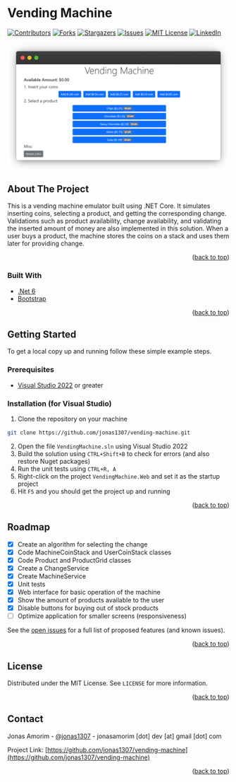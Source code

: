 <div id="top"></div>

# Vending Machine

[![Contributors][contributors-shield]][contributors-url]
[![Forks][forks-shield]][forks-url]
[![Stargazers][stars-shield]][stars-url]
[![Issues][issues-shield]][issues-url]
[![MIT License][license-shield]][license-url]
[![LinkedIn][linkedin-shield]][linkedin-url]

[![Product Name Screen Shot][product-screenshot]](https://example.com)

<!-- ABOUT THE PROJECT -->

## About The Project

This is a vending machine emulator built using .NET Core. It simulates inserting coins, selecting a product, and getting the corresponding change. Validations such as product availability, change availability, and validating the inserted amount of money are also implemented in this solution. When a user buys a product, the machine stores the coins on a stack and uses them later for providing change.

<p align="right">(<a href="#top">back to top</a>)</p>

### Built With

- [.Net 6](https://docs.microsoft.com/en-us/dotnet/core/introduction)
- [Bootstrap](https://getbootstrap.com)

<p align="right">(<a href="#top">back to top</a>)</p>

<!-- GETTING STARTED -->

## Getting Started

To get a local copy up and running follow these simple example steps.

### Prerequisites

- [Visual Studio 2022](https://visualstudio.microsoft.com/) or greater

### Installation (for Visual Studio)

1. Clone the repository on your machine

```sh
git clone https://github.com/jonas1307/vending-machine.git
```

2. Open the file `VendingMachine.sln` using Visual Studio 2022
3. Build the solution using `CTRL+Shift+B` to check for errors (and also restore Nuget packages)
4. Run the unit tests using `CTRL+R, A`
5. Right-click on the project `VendingMachine.Web` and set it as the startup project
6. Hit `F5` and you should get the project up and running

<p align="right">(<a href="#top">back to top</a>)</p>

<!-- ROADMAP -->

## Roadmap

- [x] Create an algorithm for selecting the change
- [x] Code MachineCoinStack and UserCoinStack classes
- [x] Code Product and ProductGrid classes
- [x] Create a ChangeService
- [x] Create MachineService
- [x] Unit tests
- [x] Web interface for basic operation of the machine
- [x] Show the amount of products available to the user
- [x] Disable buttons for buying out of stock products
- [ ] Optimize application for smaller screens (responsiveness)

See the [open issues](https://github.com/jonas1307/vending-machine/issues) for a full list of proposed features (and known issues).

<p align="right">(<a href="#top">back to top</a>)</p>

<!-- LICENSE -->

## License

Distributed under the MIT License. See `LICENSE` for more information.

<p align="right">(<a href="#top">back to top</a>)</p>

<!-- CONTACT -->

## Contact

Jonas Amorim - [@jonas1307](https://twitter.com/jonas1307) - jonasamorim [dot] dev [at] gmail [dot] com

Project Link: [https://github.com/jonas1307/vending-machine](https://github.com/jonas1307/vending-machine)

<p align="right">(<a href="#top">back to top</a>)</p>

<!-- MARKDOWN LINKS & IMAGES -->

[contributors-shield]: https://img.shields.io/github/contributors/jonas1307/vending-machine.svg?style=for-the-badge
[contributors-url]: https://github.com/jonas1307/vending-machine/graphs/contributors
[forks-shield]: https://img.shields.io/github/forks/jonas1307/vending-machine.svg?style=for-the-badge
[forks-url]: https://github.com/jonas1307/vending-machine/network/members
[stars-shield]: https://img.shields.io/github/stars/jonas1307/vending-machine.svg?style=for-the-badge
[stars-url]: https://github.com/jonas1307/vending-machine/stargazers
[issues-shield]: https://img.shields.io/github/issues/jonas1307/vending-machine.svg?style=for-the-badge
[issues-url]: https://github.com/jonas1307/vending-machine/issues
[license-shield]: https://img.shields.io/github/license/jonas1307/vending-machine.svg?style=for-the-badge
[license-url]: https://github.com/jonas1307/vending-machine/blob/master/LICENSE
[linkedin-shield]: https://img.shields.io/badge/-LinkedIn-black.svg?style=for-the-badge&logo=linkedin&colorB=555
[linkedin-url]: https://linkedin.com/in/jonas-amorim
[product-screenshot]: images/screenshot.png
